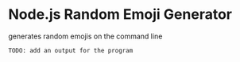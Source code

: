 # Node.js Random Emoji Generator

generates random emojis on the command line

```bash
TODO: add an output for the program
```
